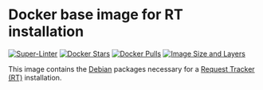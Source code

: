 # Docker base image for RT installation

[![Super-Linter](https://github.com/cloos/docker-rt-base/workflows/Super-Linter/badge.svg)](https://github.com/marketplace/actions/super-linter)
[![Docker Stars](https://img.shields.io/docker/stars/netsandbox/request-tracker-base.svg)](https://hub.docker.com/r/netsandbox/request-tracker-base/)
[![Docker Pulls](https://img.shields.io/docker/pulls/netsandbox/request-tracker-base.svg)](https://hub.docker.com/r/netsandbox/request-tracker-base/)
[![Image Size and Layers](https://images.microbadger.com/badges/image/netsandbox/request-tracker-base.svg)](https://microbadger.com/images/netsandbox/request-tracker-base "Get your own image badge on microbadger.com")

This image contains the [Debian](https://www.debian.org/) packages necessary for a [Request Tracker (RT)](https://www.bestpractical.com/rt/) installation.
